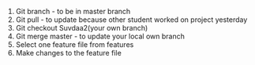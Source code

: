 1. Git branch - to be in master branch
2. Git pull - to update because other student worked on project yesterday
3. Git checkout Suvdaa2(your own branch)
4. Git merge master - to update your local own branch
5. Select one feature file from features
6. Make changes to the feature file

